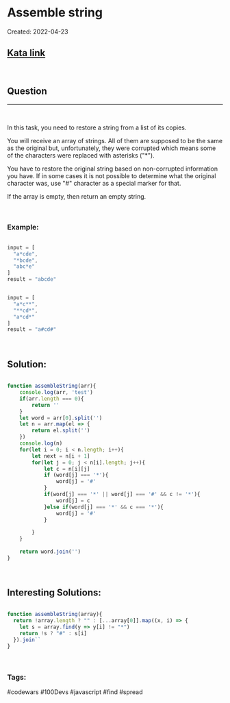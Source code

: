 # Assemble string

Created:  2022-04-23

[1]: https://www.codewars.com/kata/6210fb7aabf047000f3a3ad6/train/javascript
## [Kata link][1]

&nbsp;

## Question
---

&nbsp;

In this task, you need to restore a string from a list of its copies.

You will receive an array of strings. All of them are supposed to be the same as the original but, unfortunately, they were corrupted which means some of the characters were replaced with asterisks ("*").

You have to restore the original string based on non-corrupted information you have. If in some cases it is not possible to determine what the original character was, use "#" character as a special marker for that.

If the array is empty, then return an empty string.

&nbsp;

### **Example:** 
<!-- code below -->

```javascript

input = [
  "a*cde",
  "*bcde",
  "abc*e"
]
result = "abcde"


input = [
  "a*c**",
  "**cd*",
  "a*cd*"
]
result = "a#cd#"

```

&nbsp;

## **Solution:**

<!-- code below -->

```javascript

function assembleString(arr){
    console.log(arr, 'test')
    if(arr.length === 0){
        return ''
    }
    let word = arr[0].split('')
    let n = arr.map(el => {
        return el.split('')
    })
    console.log(n)
    for(let i = 0; i < n.length; i++){
        let next = n[i + 1]
        for(let j = 0; j < n[i].length; j++){
            let c = n[i][j]
            if (word[j] === '*'){
                word[j] = '#'
            }
            if(word[j] === '*' || word[j] === '#' && c != '*'){
                word[j] = c
            }else if(word[j] === '*' && c === '*'){
                word[j] = '#'
            }
            
        }
    }
    
    return word.join('')
}

```

&nbsp;

## **Interesting Solutions:**

<!-- code below -->

```javascript

function assembleString(array){  
  return !array.length ? "" : [...array[0]].map((x, i) => {
    let s = array.find(y => y[i] != "*")
    return !s ? "#" : s[i]
  }).join``
}

```

&nbsp;

### Tags:
#codewars #100Devs #javascript #find #spread